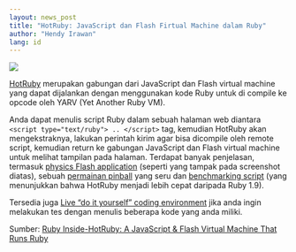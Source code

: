 ```yaml
---
layout: news_post
title: "HotRuby: JavaScript dan Flash Firtual Machine dalam Ruby"
author: "Hendy Irawan"
lang: id
---
```


![](http://farm4.static.flickr.com/3143/2365756846_de8c743a45_o.jpg)

[HotRuby][1] merupakan gabungan dari JavaScript dan Flash virtual
machine yang dapat dijalankan dengan menggunakan kode Ruby untuk di
compile ke opcode oleh YARV (Yet Another Ruby VM).

Anda dapat menulis script Ruby dalam sebuah halaman web diantara
`<script type="text/ruby"> .. </script>` tag,
kemudian HotRuby akan mengekstraknya, lakukan perintah kirim agar
bisa dicompile oleh remote script, kemudian return ke gabungan
JavaScript dan Flash virtual machine untuk melihat tampilan pada
halaman. Terdapat banyak penjelasan, termasuk [physics Flash
application][2] (seperti yang tampak pada screenshot diatas), sebuah
[permainan pinball][3] yang seru dan [benchmarking script][4] (yang
menunjukkan bahwa HotRuby menjadi lebih cepat daripada Ruby 1.9).

Tersedia juga [Live “do it yourself” coding environment][5] jika anda
ingin melakukan tes dengan menulis beberapa kode yang anda miliki.

Sumber: [Ruby Inside-HotRuby: A JavaScript &amp; Flash Virtual Machine
That Runs Ruby][6]



[1]: http://hotruby.accelart.jp/
[2]: http://hotruby.accelart.jp/test-web/Box2DFlashAS3.html
[3]: http://hotruby.accelart.jp/test-web/pinball.html
[4]: http://hotruby.accelart.jp/test-web/bm_loop_times.html
[5]: http://hotruby.accelart.jp/test-web/diy.html
[6]: http://www.rubyinside.com/hotruby-a-javascript-flash-virtual-machine-that-runs-ruby-821.html
